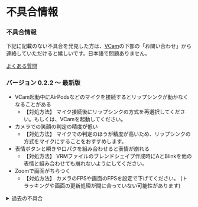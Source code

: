 # 不具合情報

### 不具合情報

下記に記載のない不具合を発見した方は、[VCam](https://vcamapp.com/)の下部の「お問い合わせ」から連絡していただけると嬉しいです。日本語で問題ありません。

[よくある質問](faq.md)

### バージョン 0.2.2 〜 最新版

* VCam起動中にAirPodsなどのマイクを接続するとリップシンクが動かなくなることがある
  * 【対処方法】 マイク接続後にリップシンクの方式を再選択してください。もしくは、VCamを起動してください。
* カメラでの笑顔の判定の精度が低い
  * 【対処方法】 マイクでの判定のほうが精度が高いため、リップシンクの方式をマイクにすることをおすすめします。
* 表情ボタンと瞬きや口パクを組み合わせると表情が崩れる
  * 【対処方法】 VRMファイルのブレンドシェイプ作成時にAとBlinkを他の表情と組み合わせても崩れないようにしてください。
* Zoomで画面がちらつく
  * 【対処方法】 カメラのFPSや画面のFPSを設定で下げてください。 (トラッキングや画面の更新処理が間に合っていない可能性があります)

<details>

<summary>過去の不具合</summary>

### バージョン 0.2.1

* Mac mini等の標準のカメラが搭載されていないデバイスでアプリがクラッシュする

### バージョン 0.1.2 〜 0.2.0

* ウィンドウをリサイズすると画面が映らなくなる
  * 【対処方法】 何度かリサイズしていると画面が表示されます。修正まではその画面サイズでご利用ください。
* アプリを起動するとアバターの位置が画面外になることがある
  * 【対処方法】 初期位置に移動ボタンを押してください
* たまにカメラトラッキングが動かない
  * 【対処方法】 設定タブでカメラの使用をOFFにした後、ONに戻してください

### バージョン 0.1.0 〜 0.1.1

* アプリがまれに固まる、アプリ終了時にクラッシュする
* Google Meetなどのブラウザの機能で仮想カメラを呼び出すと映像が固まる場合がある
  * 【対処方法】 OBSの仮想カメラなどを経由して本アプリの映像を送るようにしてください
* 初回起動時にカメラトラッキングが動かない
  * 【対処方法】 アプリを再起動してください

</details>
